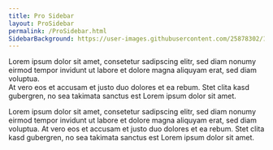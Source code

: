 ```yaml
---
title: Pro Sidebar
layout: ProSidebar
permalink: /ProSidebar.html
SidebarBackground: https://user-images.githubusercontent.com/25878302/144499035-2911184c-76d3-4611-86e7-bc4e8ff84ff5.jpg
---
```


Lorem ipsum dolor sit amet, consetetur sadipscing elitr, sed diam nonumy eirmod tempor invidunt ut labore et dolore magna aliquyam erat, sed diam voluptua.  
At vero eos et accusam et justo duo dolores et ea rebum. Stet clita kasd gubergren, no sea takimata sanctus est Lorem ipsum dolor sit amet.  

Lorem ipsum dolor sit amet, consetetur sadipscing elitr, sed diam nonumy eirmod tempor invidunt ut labore et dolore magna aliquyam erat, sed diam voluptua. 
At vero eos et accusam et justo duo dolores et ea rebum. Stet clita kasd gubergren, no sea takimata sanctus est Lorem ipsum dolor sit amet.
